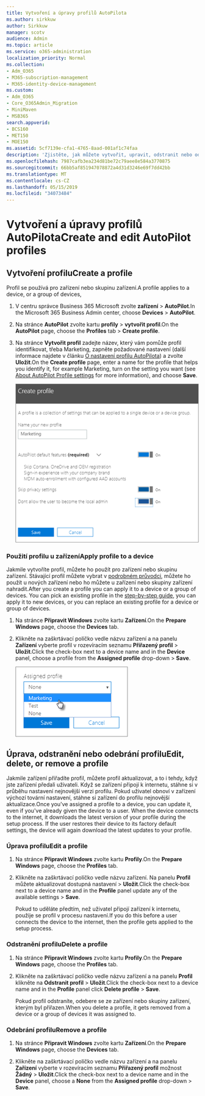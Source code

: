 ```yaml
---
title: Vytvoření a úpravy profilů AutoPilota
ms.author: sirkkuw
author: Sirkkuw
manager: scotv
audience: Admin
ms.topic: article
ms.service: o365-administration
localization_priority: Normal
ms.collection:
- Adm_O365
- M365-subscription-management
- M365-identity-device-management
ms.custom:
- Adm_O365
- Core_O365Admin_Migration
- MiniMaven
- MSB365
search.appverid:
- BCS160
- MET150
- MOE150
ms.assetid: 5cf7139e-cfa1-4765-8aad-001af1c74faa
description: 'Zjistěte, jak můžete vytvořit, upravit, odstranit nebo odebrat profily AutoPilot. '
ms.openlocfilehash: 7987cafb3ea234d81be72c79aee8e584a3770875
ms.sourcegitcommit: 66bb5af851947078872a4d31d3246e69f7dd42bb
ms.translationtype: MT
ms.contentlocale: cs-CZ
ms.lasthandoff: 05/15/2019
ms.locfileid: "34073484"
---
```

# <a name="create-and-edit-autopilot-profiles"></a><span data-ttu-id="72e22-103">Vytvoření a úpravy profilů AutoPilota</span><span class="sxs-lookup"><span data-stu-id="72e22-103">Create and edit AutoPilot profiles</span></span>

## <a name="create-a-profile"></a><span data-ttu-id="72e22-104">Vytvoření profilu</span><span class="sxs-lookup"><span data-stu-id="72e22-104">Create a profile</span></span>

<span data-ttu-id="72e22-105">Profil se používá pro zařízení nebo skupinu zařízení.</span><span class="sxs-lookup"><span data-stu-id="72e22-105">A profile applies to a device, or a group of devices,</span></span>
  
1. <span data-ttu-id="72e22-106">V centru správce Business 365 Microsoft zvolte **zařízení** \> **AutoPilot**.</span><span class="sxs-lookup"><span data-stu-id="72e22-106">In the Microsoft 365 Business Admin center, choose **Devices** \> **AutoPilot**.</span></span>
  
2. <span data-ttu-id="72e22-107">Na stránce **AutoPilot** zvolte kartu **profily** \> **vytvořit profil**.</span><span class="sxs-lookup"><span data-stu-id="72e22-107">On the **AutoPilot** page, choose the **Profiles** tab \> **Create profile**.</span></span>
    
3. <span data-ttu-id="72e22-108">Na stránce **Vytvořit profil** zadejte název, který vám pomůže profil identifikovat, třeba Marketing, zapněte požadované nastavení (další informace najdete v článku [O nastavení profilu AutoPilota](autopilot-profile-settings.md)) a zvolte **Uložit**.</span><span class="sxs-lookup"><span data-stu-id="72e22-108">On the **Create profile** page, enter a name for the profile that helps you identify it, for example Marketing, turn on the setting you want (see [About AutoPilot Profile settings](autopilot-profile-settings.md) for more information), and choose **Save**.</span></span>
    
    ![Enter name and turn on settings in the Create profile panel.](media/63b5a00d-6a5d-48d0-9557-e7531e80702a.png)
  
### <a name="apply-profile-to-a-device"></a><span data-ttu-id="72e22-110">Použití profilu u zařízení</span><span class="sxs-lookup"><span data-stu-id="72e22-110">Apply profile to a device</span></span>

<span data-ttu-id="72e22-p101">Jakmile vytvoříte profil, můžete ho použít pro zařízení nebo skupinu zařízení. Stávající profil můžete vybrat v [podrobném průvodci](add-autopilot-devices-and-profile.md), můžete ho použít u nových zařízení nebo ho můžete u zařízení nebo skupiny zařízení nahradit.</span><span class="sxs-lookup"><span data-stu-id="72e22-p101">After you create a profile you can apply it to a device or a group of devices. You can pick an existing profile in the [step-by-step guide](add-autopilot-devices-and-profile.md), you can apply it to new devices, or you can replace an existing profile for a device or group of devices.</span></span> 
  
1. <span data-ttu-id="72e22-113">Na stránce **Připravit Windows** zvolte kartu **Zařízení**.</span><span class="sxs-lookup"><span data-stu-id="72e22-113">On the **Prepare Windows** page, choose the **Devices** tab.</span></span> 
    
2. <span data-ttu-id="72e22-114">Klikněte na zaškrtávací políčko vedle názvu zařízení a na panelu **Zařízení** vyberte profil v rozevíracím seznamu **Přiřazený profil** \> **Uložit**.</span><span class="sxs-lookup"><span data-stu-id="72e22-114">Click the check-box next to a device name and in the **Device** panel, choose a profile from the **Assigned profile** drop-down \> **Save**.</span></span>
    
    ![In the Device panel, select an Assigned profile to apply it.](media/ed0ce33f-9241-4403-a5de-2dddffdc6fb9.png)
  
## <a name="edit-delete-or-remove-a-profile"></a><span data-ttu-id="72e22-116">Úprava, odstranění nebo odebrání profilu</span><span class="sxs-lookup"><span data-stu-id="72e22-116">Edit, delete, or remove a profile</span></span>

<span data-ttu-id="72e22-p102">Jakmile zařízení přiřadíte profil, můžete profil aktualizovat, a to i tehdy, když jste zařízení předali uživateli. Když se zařízení připojí k internetu, stáhne si v průběhu nastavení nejnovější verzi profilu. Pokud uživatel obnoví v zařízení výchozí tovární nastavení, stáhne si zařízení do profilu nejnovější aktualizace.</span><span class="sxs-lookup"><span data-stu-id="72e22-p102">Once you've assigned a profile to a device, you can update it, even if you've already given the device to a user. When the device connects to the internet, it downloads the latest version of your profile during the setup process. If the user restores their device to its factory default settings, the device will again download the latest updates to your profile.</span></span> 
  
### <a name="edit-a-profile"></a><span data-ttu-id="72e22-120">Úprava profilu</span><span class="sxs-lookup"><span data-stu-id="72e22-120">Edit a profile</span></span>

1. <span data-ttu-id="72e22-121">Na stránce **Připravit Windows** zvolte kartu **Profily**.</span><span class="sxs-lookup"><span data-stu-id="72e22-121">On the **Prepare Windows** page, choose the **Profiles** tab.</span></span> 
    
2. <span data-ttu-id="72e22-122">Klikněte na zaškrtávací políčko vedle názvu zařízení. Na panelu **Profil** můžete aktualizovat dostupná nastavení \> **Uložit**.</span><span class="sxs-lookup"><span data-stu-id="72e22-122">Click the check-box next to a device name and in the **Profile** panel update any of the available settings \> **Save**.</span></span>
    
    <span data-ttu-id="72e22-123">Pokud to uděláte předtím, než uživatel připojí zařízení k internetu, použije se profil v procesu nastavení.</span><span class="sxs-lookup"><span data-stu-id="72e22-123">If you do this before a user connects the device to the internet, then the profile gets applied to the setup process.</span></span>
    
### <a name="delete-a-profile"></a><span data-ttu-id="72e22-124">Odstranění profilu</span><span class="sxs-lookup"><span data-stu-id="72e22-124">Delete a profile</span></span>

1. <span data-ttu-id="72e22-125">Na stránce **Připravit Windows** zvolte kartu **Profily**.</span><span class="sxs-lookup"><span data-stu-id="72e22-125">On the **Prepare Windows** page, choose the **Profiles** tab.</span></span> 
    
2. <span data-ttu-id="72e22-126">Klikněte na zaškrtávací políčko vedle názvu zařízení a na panelu **Profil** klikněte na **Odstranit profil** \> **Uložit**.</span><span class="sxs-lookup"><span data-stu-id="72e22-126">Click the check-box next to a device name and in the **Profile** panel click **Delete profile** \> **Save**.</span></span>
    
    <span data-ttu-id="72e22-127">Pokud profil odstraníte, odebere se ze zařízení nebo skupiny zařízení, kterým byl přiřazen.</span><span class="sxs-lookup"><span data-stu-id="72e22-127">When you delete a profile, it gets removed from a device or a group of devices it was assigned to.</span></span>
    
### <a name="remove-a-profile"></a><span data-ttu-id="72e22-128">Odebrání profilu</span><span class="sxs-lookup"><span data-stu-id="72e22-128">Remove a profile</span></span>

1. <span data-ttu-id="72e22-129">Na stránce **Připravit Windows** zvolte kartu **Zařízení**.</span><span class="sxs-lookup"><span data-stu-id="72e22-129">On the **Prepare Windows** page, choose the **Devices** tab.</span></span> 
    
2. <span data-ttu-id="72e22-130">Klikněte na zaškrtávací políčko vedle názvu zařízení a na panelu **Zařízení** vyberte v rozevíracím seznamu **Přiřazený profil** možnost **Žádný** \> **Uložit**.</span><span class="sxs-lookup"><span data-stu-id="72e22-130">Click the check-box next to a device name and in the **Device** panel, choose a **None** from the **Assigned profile** drop-down \> **Save**.</span></span>
    
